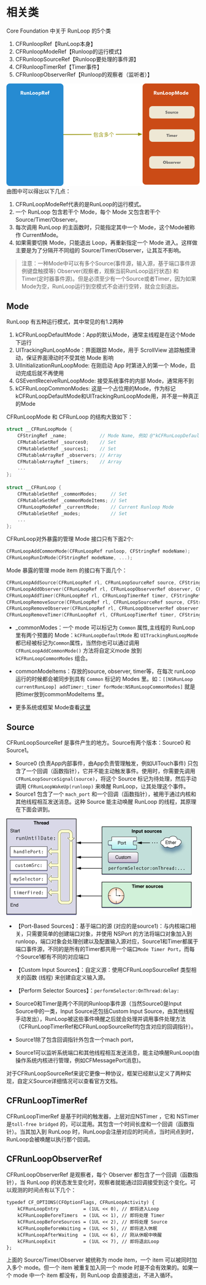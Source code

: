 # 相关类

Core Foundation 中关于 RunLoop 的5个类

1. CFRunloopRef【RunLoop本身】
2. CFRunloopModeRef【Runloop的运行模式】
3. CFRunloopSourceRef【Runloop要处理的事件源】
4. CFRunloopTimerRef【Timer事件】
5. CFRunloopObserverRef【Runloop的观察者（监听者）】

![](/assets/runloop3.png)
由图中可以得出以下几点：
1. CFRunLoopModeRef代表的是RunLoop的运行模式。
2. 一个 RunLoop 包含若干个 Mode，每个 Mode 又包含若干个 Source/Timer/Observer。
3. 每次调用 RunLoop 的主函数时，只能指定其中一个 Mode，这个Mode被称作 CurrentMode。
4. 如果需要切换 Mode，只能退出 Loop，再重新指定一个 Mode 进入。这样做主要是为了分隔开不同组的 Source/Timer/Observer，让其互不影响。

>注意：一种Mode中可以有多个Source(事件源，输入源，基于端口事件源例键盘触摸等) Observer(观察者，观察当前RunLoop运行状态) 和Timer(定时器事件源)。但是必须至少有一个Source或者Timer，因为如果Mode为空，RunLoop运行到空模式不会进行空转，就会立刻退出。

## Mode

RunLoop 有五种运行模式，其中常见的有1.2两种

1. kCFRunLoopDefaultMode：App的默认Mode，通常主线程是在这个Mode下运行
2. UITrackingRunLoopMode：界面跟踪 Mode，用于 ScrollView 追踪触摸滑动，保证界面滑动时不受其他 Mode 影响
3. UIInitializationRunLoopMode: 在刚启动 App 时第进入的第一个 Mode，启动完成后就不再使用
4. GSEventReceiveRunLoopMode: 接受系统事件的内部 Mode，通常用不到
5. kCFRunLoopCommonModes: 这是一个占位用的Mode，作为标记kCFRunLoopDefaultMode和UITrackingRunLoopMode用，并不是一种真正的Mode

CFRunLoopMode 和 CFRunLoop 的结构大致如下：
```c
struct __CFRunLoopMode {
    CFStringRef _name;            // Mode Name, 例如 @"kCFRunLoopDefaultMode"
    CFMutableSetRef _sources0;    // Set
    CFMutableSetRef _sources1;    // Set
    CFMutableArrayRef _observers; // Array
    CFMutableArrayRef _timers;    // Array
    ...
};
  
struct __CFRunLoop {
    CFMutableSetRef _commonModes;     // Set
    CFMutableSetRef _commonModeItems; // Set
    CFRunLoopModeRef _currentMode;    // Current Runloop Mode
    CFMutableSetRef _modes;           // Set
    ...
};
```
CFRunLoop对外暴露的管理 Mode 接口只有下面2个:
```c
CFRunLoopAddCommonMode(CFRunLoopRef runloop, CFStringRef modeName);
CFRunLoopRunInMode(CFStringRef modeName, ...);
```
Mode 暴露的管理 mode item 的接口有下面几个：
```c
CFRunLoopAddSource(CFRunLoopRef rl, CFRunLoopSourceRef source, CFStringRef modeName);
CFRunLoopAddObserver(CFRunLoopRef rl, CFRunLoopObserverRef observer, CFStringRef modeName);
CFRunLoopAddTimer(CFRunLoopRef rl, CFRunLoopTimerRef timer, CFStringRef mode);
CFRunLoopRemoveSource(CFRunLoopRef rl, CFRunLoopSourceRef source, CFStringRef modeName);
CFRunLoopRemoveObserver(CFRunLoopRef rl, CFRunLoopObserverRef observer, CFStringRef modeName);
CFRunLoopRemoveTimer(CFRunLoopRef rl, CFRunLoopTimerRef timer, CFStringRef mode);
```


- _commonModes：一个 mode 可以标记为 `Common` 属性,主线程的 RunLoop 里有两个预置的 Mode：`kCFRunLoopDefaultMode` 和 `UITrackingRunLoopMode`都已经被标记为`Common`属性，当然你也可以通过调用 `CFRunLoopAddCommonMode()` 方法将自定义mode 放到 `kCFRunLoopCommonModes` 组合。

- commonModeItems：存放的source, observer, timer等，在每次 runLoop 运行的时候都会被同步到具有 `Common` 标记的 Modes 里。如：`[[NSRunLoop currentRunLoop] addTimer:_timer forMode:NSRunLoopCommonModes]` 就是把timer放到commonModeItems 里。

- 更多系统或框架 Mode查看[这里](http://iphonedevwiki.net/index.php/CFRunLoop)



## Source

CFRunLoopSourceRef 是事件产生的地方。Source有两个版本：Source0 和 Source1。

- Source0 (负责App内部事件，由App负责管理触发，例如UITouch事件) 只包含了一个回调（函数指针），它并不能主动触发事件。使用时，你需要先调用`CFRunLoopSourceSignal(source)`，将这个 Source 标记为待处理，然后手动调用 `CFRunLoopWakeUp(runloop)` 来唤醒 RunLoop，让其处理这个事件。
- Source1 包含了一个 `mach_port` 和一个回调（函数指针），被用于通过内核和其他线程相互发送消息。这种 Source 能主动唤醒 RunLoop 的线程，其原理在下面会讲到。

![官方Runloop结构图](./assets/runloop.jpg)

- 【Port-Based Sources】：基于端口的源 (对应的是source1)：与内核端口相关，只需要简单的创建端口对象，并使用 NSPort 的方法将端口对象加入到runloop，端口对象会处理创建以及配置输入源对应，Source1和Timer都属于端口事件源，不同的是所有的Timer都共用一个端口`Mode Timer Port`，而每个Source1都有不同的对应端口
- 【Custom Input Sources】：自定义源：使用CFRunLoopSourceRef 类型相关的函数 (线程) 来创建自定义输入源。
- 【Perform Selector Sources】：`performSelector:OnThread:delay:`

- Source0和Timer是两个不同的Runloop事件源（当然Source0是Input Source中的一类，Input Source还包括Custom Input Source，由其他线程手动发出），RunLoop被这些事件唤醒之后就会处理并调用事件处理方法（CFRunLoopTimerRef和CFRunLoopSourceRef均包含对应的回调指针）。

- Source1除了包含回调指针外包含一个mach port，
- Source1可以监听系统端口和其他线程相互发送消息，能主动唤醒RunLoop(由操作系统内核进行管理，例如CFMessagePort消息)。

对于CFRunLoopSourceRef来说它更像一种协议，框架已经默认定义了两种实现，自定义Source详细情况可以查看官方文档。

## CFRunLoopTimerRef
CFRunLoopTimerRef 是基于时间的触发器，上层对应NSTimer
，它和 NSTimer 是`toll-free bridged` 的，可以混用。其包含一个时间长度和一个回调（函数指针）。当其加入到 RunLoop 时，RunLoop会注册对应的时间点，当时间点到时，RunLoop会被唤醒以执行那个回调。

## CFRunLoopObserverRef
CFRunLoopObserverRef 是观察者，每个 Observer 都包含了一个回调（函数指针），当 RunLoop 的状态发生变化时，观察者就能通过回调接受到这个变化。可以观测的时间点有以下几个：

```
typedef CF_OPTIONS(CFOptionFlags, CFRunLoopActivity) {
    kCFRunLoopEntry         = (1UL << 0), // 即将进入Loop
    kCFRunLoopBeforeTimers  = (1UL << 1), // 即将处理 Timer
    kCFRunLoopBeforeSources = (1UL << 2), // 即将处理 Source
    kCFRunLoopBeforeWaiting = (1UL << 5), // 即将进入休眠
    kCFRunLoopAfterWaiting  = (1UL << 6), // 刚从休眠中唤醒
    kCFRunLoopExit          = (1UL << 7), // 即将退出Loop
};
```
上面的 Source/Timer/Observer 被统称为 mode item，一个 item 可以被同时加入多个 mode。但一个 item 被重复加入同一个 mode 时是不会有效果的。如果一个 mode 中一个 item 都没有，则 RunLoop 会直接退出，不进入循环。



